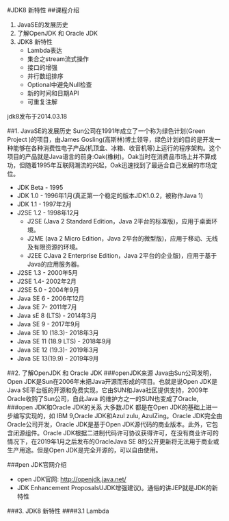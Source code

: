 #JDK8 新特性
##课程介绍
1. JavaSE的发展历史
2. 了解OpenJDK 和 Oracle JDK
3. JDK8 新特性
    - Lambda表达
    - 集合之stream流式操作
    - 接口的增强
    - 并行数组排序
    - Optional中避免Null检查
    - 新的时间和日期API
    - 可重复注解

jdk8发布于2014.03.18

##1. JavaSE的发展历史
Sun公司在1991年成立了一个称为绿色计划(Green Project )的项目，由James Gosling(高斯林)博土领导，绿色计划的目的是开发一种能够在各种消费性电子产品(机顶盒、冰箱、收音机等)上运行的程序架构。这个项目的产品就是Java语言的前身:Oak(橡树)。Oak当时在消费品市场上并不算成功，但随着1995年互联网潮流的兴起，Oak迅速找到了最适合自己发展的市场定位。
- JDK Beta - 1995
- JDK 1.0 - 1996年1月(真正第一个稳定的版本JDK1.0.2，被称作Java 1)
- JDK 1.1 - 1997年2月
- J2SE 1.2 - 1998年12月
  - J2SE (Java 2 Standard Edition，Java 2平台的标准版)，应用于桌面环境。
  - J2ME (ava 2 Micro Edition，Java 2平台的微型版)，应用于移动、无线及有限资源的环境。
  - J2EE CJava 2 Enterprise Edition，Java 2平台的企业版)，应用于基于Java的应用服务器。
- J2SE 1.3 - 2000年5月
- J2SE 1.4- 2002年2月
- J2SE 5.0 - 2004年9月
- Java SE 6 - 2006年12月
- Java SE 7- 2011年7月
- Java sE 8 (LTS) - 2014年3月
- Java SE 9 - 2017年9月
- Java SE 10 (18.3)- 2018年3月
- Java SE 11 (18.9 LTS) - 2018年9月
- Java SE 12 (19.3)- 2019年3月
- Java SE 13(19.9) - 2019年9月

##2. 了解OpenJDK 和 Oracle JDK
###openJDK来源
Java由Sun公司发明，Open JDK是Sun在2006年末把Java开源而形成的项目。也就是说Open JDK是Java SE平台版的开源和免费实现，它由SUN和Java社区提供支持，2009年Oracle收购了Sun公司，自此Java 的维护方之一的SUN也变成了Oracle,
###open JDK和Oracle JDK的关系
大多数JDK 都是在Open JDK的基础上进一步编写实现的，如 IBM 9,Oracle JDK和Azul zulu, AzulZing。Oracle JDK完全由Oracle公司开发，Oracle JDK是基于Open JDK源代码的商业版本。此外，它包含闭源组件。Oracle JDK根据二进制代码许可协议获得许可，在没有商业许可的情况下，在2019年1月之后发布的OracleJava SE 8的公开更新将无法用于商业或生产用途。但是Open JDK是完全开源的，可以自由使用。

###pen JDK官网介绍
- open JDK官网: http://openjdk.java.net/
- JDK Enhancement ProposalsUJDK增强建议)。通俗的讲JEP就是JDK的新特性

###3. JDK8 新特性
####3.1 Lambda
